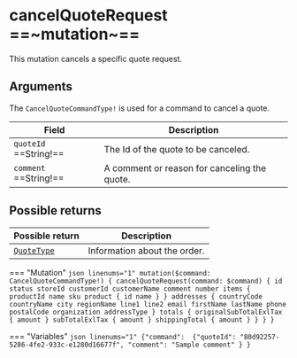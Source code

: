 # cancelQuoteRequest ==~mutation~==

This mutation cancels a specific quote request.

## Arguments

The `CancelQuoteCommandType!` is used for a command to cancel a quote.

|Field|	Description|
|-----|------------|
|`quoteId` ==String!==|	The Id of the quote to be canceled.|
|`comment` ==String!==|	A comment or reason for canceling the quote.|


## Possible returns

| Possible return                                          	| Description                     |
|---------------------------------------------------------	|---------------------------------|
| [`QuoteType`](../objects/QuoteType.md)                   	| Information about the order.  	|


=== "Mutation"
    ```json linenums="1"
    mutation($command: CancelQuoteCommandType!) {
      cancelQuoteRequest(command: $command) {
        id
        status
        storeId
        customerId
        customerName
        comment
        number
        items {
          productId
          name
          sku
          product {
            id
            name
          }
        }
        addresses {
          countryCode
          countryName
          city
          regionName
          line1
          line2
          email
          firstName
          lastName
          phone
          postalCode
          organization
          addressType
        }
        totals {
          originalSubTotalExlTax {
            amount
          }
          subTotalExlTax {
            amount
          }
          shippingTotal {
            amount
          }
        }
      }
    }
    ```

=== "Variables"
    ```json linenums="1"
    {"command": 
      {"quoteId": "80d92257-5286-4fe2-933c-e1280d16677f",
        "comment": "Sample comment"
      }
    }
    ```

